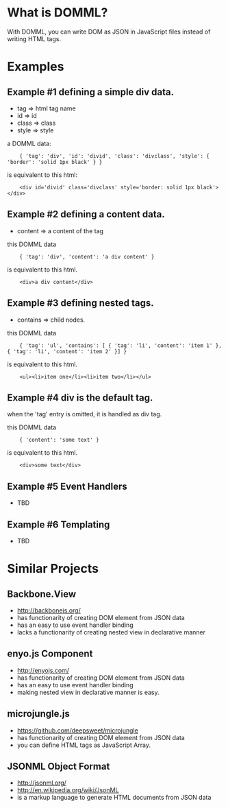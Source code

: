 
# What is DOMML?
With DOMML, you can write DOM as JSON in JavaScript files instead of writing HTML tags.

# Examples

## Example #1 defining a simple div data.

- tag => html tag name
- id => id
- class => class
- style => style

a DOMML data:

`    {
        'tag': 'div',
         'id': 'divid',
      'class': 'divclass',
      'style': { 'border': 'solid 1px black' }
    }`

is equivalent to this html:

`    <div id='divid' class='divclass' style='border: solid 1px black'></div>`

## Example #2 defining a content data.

- content => a content of the tag

this DOMML data

`    {
           'tag': 'div',
       'content': 'a div content'
    }`

is equivalent to this html.

`    <div>a div content</div>`

## Example #3 defining nested tags.

- contains => child nodes.

this DOMML data

`    {
            'tag': 'ul',
       'contains': [
          { 'tag': 'li', 'content': 'item 1' },
          { 'tag': 'li', 'content': 'item 2' }]
    }`

is equivalent to this html.

`    <ul><li>item one</li><li>item two</li></ul>`

## Example #4 div is the default tag.

when the 'tag' entry is omitted, it is handled as div tag.

this DOMML data

`    {
      'content': 'some text'
    }`

is equivalent to this html.

`    <div>some text</div>`

## Example #5 Event Handlers
- TBD

## Example #6 Templating
- TBD

# Similar Projects

## Backbone.View
- http://backbonejs.org/
- has functionarity of creating DOM element from JSON data
- has an easy to use event handler binding
- lacks a functionarity of creating nested view in declarative manner

## enyo.js Component
- http://enyojs.com/
- has functionarity of creating DOM element from JSON data
- has an easy to use event handler binding
- making nested view in declarative manner is easy.

## microjungle.js
- https://github.com/deepsweet/microjungle
- has functionarity of creating DOM element from JSON data
- you can define HTML tags as JavaScript Array.

## JSONML Object Format
- http://jsonml.org/
- http://en.wikipedia.org/wiki/JsonML
- is a markup language to generate HTML documents from JSON data

